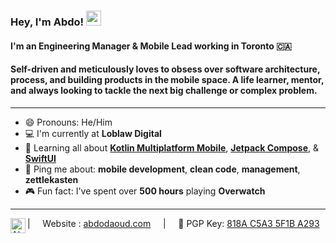 <h3>Hey, I'm  Abdo!&nbsp;<img src="https://raw.githubusercontent.com/adoughbeau/adoughbeau/main/GIFs/Hi.gif" width="24px"></h3>

#### I'm an Engineering Manager & Mobile Lead working in Toronto 🇨🇦 

#### Self-driven and meticulously loves to obsess over software architecture, process, and building products in the mobile space. A life learner, mentor, and always looking to tackle the next big challenge or complex problem.
---

- 😄 Pronouns: He/Him
- 💻 I'm currently at **Loblaw Digital**
- 🌱 Learning all about **[Kotlin Multiplatform Mobile](https://kotlinlang.org/lp/mobile/)**, **[Jetpack Compose](https://developer.android.com/jetpack/compose)**, & **[SwiftUI](https://developer.apple.com/xcode/swiftui/)**
- 💬 Ping me about: **mobile development**, **clean code**, **management**, **zettlekasten**
- 🎮 Fun fact: I've spent over **500 hours** playing **Overwatch**
---
<a href="https://twitter.com/adoughbeau">
  <img align="left" alt="Abdo's Twitter" width="24px" src="https://raw.githubusercontent.com/adoughbeau/adoughbeau/cba1ccbbb01535db3f364cfb68b70ed6222348d8/Icons/circle_twitter_icon.svg" />
</a>
<!-- <a href="https://www.linkedin.com/in/abdodaoud/">
  <img align="left" alt="Abdo's LinkedIn" width="24px" src="https://raw.githubusercontent.com/adoughbeau/adoughbeau/cba1ccbbb01535db3f364cfb68b70ed6222348d8/Icons/circle_linkedin_icon.svg" /> -->
</a>
| &nbsp;&nbsp;&nbsp; Website : <a href="https://abdodaoud.com/">abdodaoud.com</a> &nbsp;&nbsp;&nbsp; | &nbsp;&nbsp;&nbsp; 🔑 PGP Key: <a href="https://raw.githubusercontent.com/adoughbeau/adoughbeau/main/Keys/818A-C5A3-5F1B-A293.asc">818A C5A3 5F1B A293</a>
